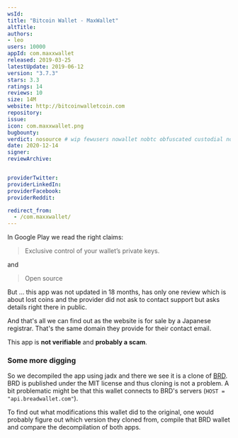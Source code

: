 ```yaml
---
wsId: 
title: "Bitcoin Wallet - MaxWallet"
altTitle: 
authors:
- leo
users: 10000
appId: com.maxxwallet
released: 2019-03-25
latestUpdate: 2019-06-12
version: "3.7.3"
stars: 3.3
ratings: 14
reviews: 10
size: 14M
website: http://bitcoinwalletcoin.com
repository: 
issue: 
icon: com.maxxwallet.png
bugbounty: 
verdict: nosource # wip fewusers nowallet nobtc obfuscated custodial nosource nonverifiable reproducible bounty defunct
date: 2020-12-14
signer: 
reviewArchive:


providerTwitter: 
providerLinkedIn: 
providerFacebook: 
providerReddit: 

redirect_from:
  - /com.maxxwallet/
---
```



In Google Play we read the right claims:

> Exclusive control of your wallet’s private keys.

and

> Open source

But ... this app was not updated in 18 months, has only one review which is
about lost coins and the provider did not ask to contact support but asks
details right there in public.

And that's all we can find out as the website is for sale by a Japanese
registrar. That's the same domain they provide for their contact email.

This app is **not verifiable** and **probably a scam**.

### Some more digging

So we decompiled the app using jadx and there we see it is a clone of
[BRD](/android/com.breadwallet/). BRD is published under the MIT license and thus
cloning is not a problem. A bit problematic might be that this wallet connects
to BRD's servers (`HOST = "api.breadwallet.com"`).

To find out what modifications this wallet did to the original, one would
probably figure out which version they cloned from, compile that BRD wallet and
compare the decompilation of both apps.
